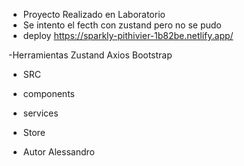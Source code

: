 - Proyecto Realizado en Laboratorio  
- Se intento el fecth con zustand pero no se pudo 
- deploy https://sparkly-pithivier-1b82be.netlify.app/

 
-Herramientas  Zustand Axios  Bootstrap

- SRC
- components
- services
- Store

- Autor Alessandro
